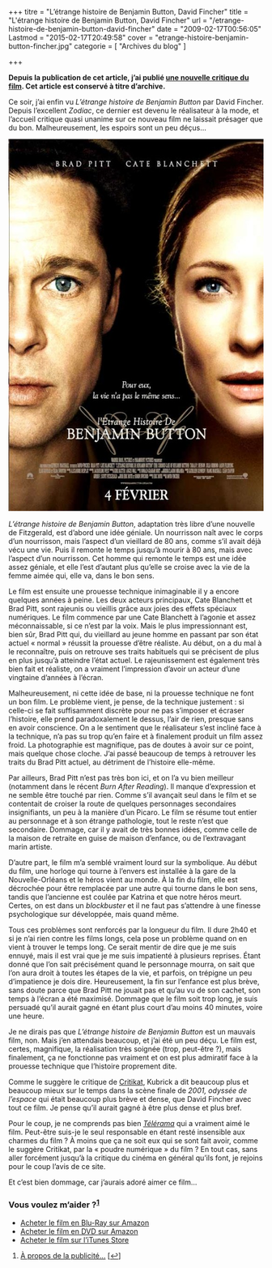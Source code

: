 +++
titre = "L&rsquo;étrange histoire de Benjamin Button, David Fincher"
title = "L'étrange histoire de Benjamin Button, David Fincher"
url = "/etrange-histoire-de-benjamin-button-david-fincher"
date = "2009-02-17T00:56:05"
Lastmod = "2015-02-17T20:49:58"
cover = "etrange-histoire-benjamin-button-fincher.jpg"
categorie = [ "Archives du blog" ]

+++

<p><strong>Depuis la publication de cet article, j&rsquo;ai publié <a href="http://voiretmanger.fr/etrange-histoire-benjamin-button-fincher/" title="L’Étrange Histoire de Benjamin Button, David Fincher">une nouvelle critique du film</a>. Cet article est conservé à titre d&rsquo;archive.</strong></p>
<p>Ce soir, j&rsquo;ai enfin vu <em>L&rsquo;étrange histoire de Benjamin Button</em> par David Fincher. Depuis l&rsquo;excellent <em>Zodiac</em>, ce dernier est devenu le réalisateur à la mode, et l&rsquo;accueil critique quasi unanime sur ce nouveau film ne laissait présager que du bon. Malheureusement, les espoirs sont un peu déçus&#8230;</p>
<div style="text-align: justify;"><img class="aligncenter" src="19028560.jpg" border="0" alt="19028560.jpg" width="551" height="734" /></div>
<p><em>L&rsquo;étrange histoire de Benjamin Button</em>, adaptation très libre d&rsquo;une nouvelle de Fitzgerald, est d&rsquo;abord une idée géniale. Un nourrisson naît avec le corps d&rsquo;un nourrisson, mais l&rsquo;aspect d&rsquo;un vieillard de 80 ans, comme s&rsquo;il avait déjà vécu une vie. Puis il remonte le temps jusqu&rsquo;à mourir à 80 ans, mais avec l&rsquo;aspect d&rsquo;un nourrisson. Cet homme qui remonte le temps est une idée assez géniale, et elle l&rsquo;est d&rsquo;autant plus qu&rsquo;elle se croise avec la vie de la femme aimée qui, elle va, dans le bon sens.</p>
<p>Le film est ensuite une prouesse technique inimaginable il y a encore quelques années à peine. Les deux acteurs principaux, Cate Blanchett et Brad Pitt, sont rajeunis ou vieillis grâce aux joies des effets spéciaux numériques. Le film commence par une Cate Blanchett à l&rsquo;agonie et assez méconnaissable, si ce n&rsquo;est par la voix. Mais le plus impressionnant est, bien sûr, Brad Pitt qui, du vieillard au jeune homme en passant par son état actuel &laquo;&nbsp;normal&nbsp;&raquo; réussit la prouesse d&rsquo;être réaliste. Au début, on a du mal à le reconnaître, puis on retrouve ses traits habituels qui se précisent de plus en plus jusqu&rsquo;à atteindre l&rsquo;état actuel. Le rajeunissement est également très bien fait et réaliste, on a vraiment l&rsquo;impression d&rsquo;avoir un acteur d&rsquo;une vingtaine d&rsquo;années à l&rsquo;écran.</p>
<p>Malheureusement, ni cette idée de base, ni la prouesse technique ne font un bon film. Le problème vient, je pense, de la technique justement : si celle-ci se fait suffisamment discrète pour ne pas s&rsquo;imposer et écraser l&rsquo;histoire, elle prend paradoxalement le dessus, l&rsquo;air de rien, presque sans en avoir conscience. On a le sentiment que le réalisateur s&rsquo;est incliné face à la technique, n&rsquo;a pas su trop qu&rsquo;en faire et à finalement produit un film assez froid. La photographie est magnifique, pas de doutes à avoir sur ce point, mais quelque chose cloche. J&rsquo;ai passé beaucoup de temps à retrouver les traits du Brad Pitt actuel, au détriment de l&rsquo;histoire elle-même.</p>
<p>Par ailleurs, Brad Pitt n&rsquo;est pas très bon ici, et on l&rsquo;a vu bien meilleur (notamment dans le récent <em>Burn After Reading</em>). Il manque d&rsquo;expression et ne semble être touché par rien. Comme s’il avançait seul dans le film et se contentait de croiser la route de quelques personnages secondaires insignifiants, un peu à la manière d&rsquo;un Picaro. Le film se résume tout entier au personnage et à son étrange pathologie, tout le reste n&rsquo;est que secondaire. Dommage, car il y avait de très bonnes idées, comme celle de la maison de retraite en guise de maison d&rsquo;enfance, ou de l&rsquo;extravagant marin artiste.</p>
<p>D&rsquo;autre part, le film m&rsquo;a semblé vraiment lourd sur la symbolique. Au début du film, une horloge qui tourne à l&rsquo;envers est installée à la gare de la Nouvelle-Orléans et le héros vient au monde. À la fin du film, elle est décrochée pour être remplacée par une autre qui tourne dans le bon sens, tandis que l&rsquo;ancienne est coulée par Katrina et que notre héros meurt. Certes, on est dans un <em>blockbuster</em> et il ne faut pas s&rsquo;attendre à une finesse psychologique sur développée, mais quand même.</p>
<p>Tous ces problèmes sont renforcés par la longueur du film. Il dure 2h40 et si je n&rsquo;ai rien contre les films longs, cela pose un problème quand on en vient à trouver le temps long. Ce serait mentir de dire que je me suis ennuyé, mais il est vrai que je me suis impatienté à plusieurs reprises. Étant donné que l&rsquo;on sait précisément quand le personnage mourra, on sait que l&rsquo;on aura droit à toutes les étapes de la vie, et parfois, on trépigne un peu d&rsquo;impatience je dois dire. Heureusement, la fin sur l&rsquo;enfance est plus brève, sans doute parce que Brad Pitt ne jouait pas et qu&rsquo;au vu de son cachet, son temps à l&rsquo;écran  a été maximisé. Dommage que le film soit trop long, je suis persuadé qu&rsquo;il aurait gagné en étant plus court d&rsquo;au moins 40 minutes, voire une heure.</p>
<p>
<p>Je ne dirais pas que <em>L&rsquo;étrange histoire de Benjamin Button</em> est un mauvais film, non. Mais j&rsquo;en attendais beaucoup, et j&rsquo;ai été un peu déçu. Le film est, certes, magnifique, la réalisation très soignée (trop, peut-être ?), mais finalement, ça ne fonctionne pas vraiment et on est plus admiratif face à la prouesse technique que l&rsquo;histoire proprement dite.</p>
<p>Comme le suggère le critique de <a href="http://www.critikat.com/L-Etrange-Histoire-de-Benjamin.html">Critikat</a>, Kubrick a dit beaucoup plus et beaucoup mieux sur le temps dans la scène finale de <em>2001, odyssée de l&rsquo;espace</em> qui était beaucoup plus brève et dense, que David Fincher avec tout ce film. Je pense qu&rsquo;il aurait gagné à être plus dense et plus bref.</p>
<p>Pour le coup, je ne comprends pas bien <em><a href="http://www.telerama.fr/cinema/films/l-etrange-histoire-de-benjamin-button,372007,critique.php">Télérama</a></em> qui a vraiment aimé le film. Peut-être suis-je le seul responsable en étant resté insensible aux charmes du film ? À moins que ça ne soit eux qui se sont fait avoir, comme le suggère Critikat, par la &laquo;&nbsp;poudre numérique&nbsp;&raquo; du film ? En tout cas, sans aller forcément jusqu&rsquo;à la critique du cinéma en général qu&rsquo;ils font, je rejoins pour le coup l&rsquo;avis de ce site.</p>
<p>Et c&rsquo;est bien dommage, car j&rsquo;aurais adoré aimer ce film&#8230;</p>
<div class="amazon">
<h3>Vous voulez m&rsquo;aider ?<sup><a href="#footnote_0_1208" id="identifier_0_1208" class="footnote-link footnote-identifier-link" title="&Agrave; propos de la publicit&eacute;&hellip;">1</a></sup></h3>
<ul>
<li><a href="http://www.amazon.fr/gp/product/B001Q9EKGO/ref=as_li_ss_tl?ie=UTF8&#038;tag=leblogdenic07-21&#038;linkCode=as2&#038;camp=1642&#038;creative=19458&#038;creativeASIN=B001Q9EKGO">Acheter le film en Blu-Ray sur Amazon</a></li>
<li><a href="http://www.amazon.fr/gp/product/B001Q9EKGE/ref=as_li_ss_tl?ie=UTF8&#038;tag=leblogdenic07-21&#038;linkCode=as2&#038;camp=1642&#038;creative=19458&#038;creativeASIN=B001Q9EKGE">Acheter le film en DVD sur Amazon</a></li>
<li><a href="http://itunes.apple.com/fr/movie/letrange-histoire-benjamin/id384826485">Acheter le film sur l&rsquo;iTunes Store</a></li>
</ul>
</div>
<ol class="footnotes"><li id="footnote_0_1208" class="footnote"><a href="http://voiretmanger.fr/soutien/">À propos de la publicité…</a> [<a href="#identifier_0_1208" class="footnote-link footnote-back-link">&#8617;</a>]</li></ol>
